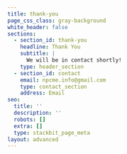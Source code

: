 ```yaml
---
title: thank-you
page_css_class: gray-background
white_header: false
sections:
  - section_id: thank-you
    headline: Thank You
    subtitle: |
      We will be in contact shortly!
    type: header_section
  - section_id: contact
    email: npcme.info@gmail.com
    type: contact_section
    address: Email
seo:
  title: ''
  description: ''
  robots: []
  extra: []
  type: stackbit_page_meta
layout: advanced
---
```

